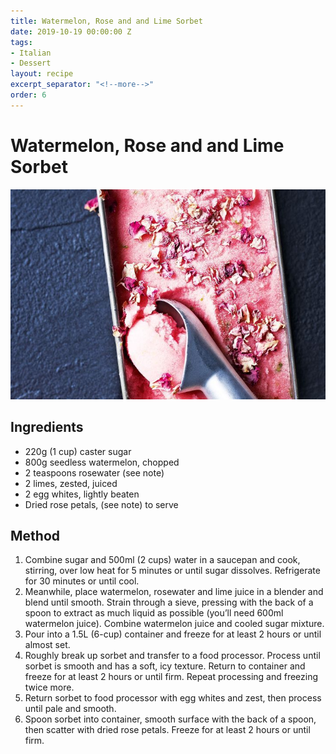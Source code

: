 ```yaml
---
title: Watermelon, Rose and and Lime Sorbet
date: 2019-10-19 00:00:00 Z
tags:
- Italian
- Dessert
layout: recipe
excerpt_separator: "<!--more-->"
order: 6
---
```


# Watermelon, Rose and and Lime Sorbet

<!--more-->

[![Watermelon, Rose and Lime Sorbet](/_uploads/sorbet.jpeg)](/_uploads/sorbet.jpeg)

## Ingredients

- 220g (1 cup) caster sugar
- 800g seedless watermelon, chopped
- 2 teaspoons rosewater (see note)
- 2 limes, zested, juiced
- 2 egg whites, lightly beaten
- Dried rose petals, (see note) to serve


## Method

1. Combine sugar and 500ml (2 cups) water in a saucepan and cook, stirring, over low heat for 5 minutes or until sugar dissolves. Refrigerate for 30 minutes or until cool.
2. Meanwhile, place watermelon, rosewater and lime juice in a blender and blend until smooth. Strain through a sieve, pressing with the back of a spoon to extract as much liquid as possible (you’ll need 600ml watermelon juice). Combine watermelon juice and cooled sugar mixture.
3. Pour into a 1.5L (6-cup) container and freeze for at least 2 hours or until almost set.
4. Roughly break up sorbet and transfer to a food processor. Process until sorbet is smooth and has a soft, icy texture. Return to container and freeze for at least 2 hours or until firm. Repeat processing and freezing twice more.
5. Return sorbet to food processor with egg whites and zest, then process until pale and smooth.
6. Spoon sorbet into container, smooth surface with the back of a spoon, then scatter with dried rose petals. Freeze for at least 2 hours or until firm.
